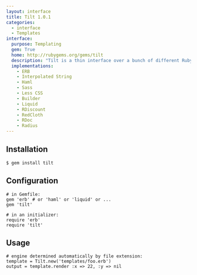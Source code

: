 ```yaml
---
layout: interface
title: Tilt 1.0.1
categories:
  - interface
  - Templates
interface:
  purpose: Templating
  gem: True
  home: http://rubygems.org/gems/tilt
  description: "Tilt is a thin interface over a bunch of different Ruby template engines in an attempt to make their usage as generic possible. This is useful for web frameworks, static site generators, and other systems that support multiple template engines but don't want to code for each of them individually."
  implementations:
    - ERB
    - Interpolated String
    - Haml
    - Sass
    - Less CSS
    - Builder
    - Liquid
    - RDiscount
    - RedCloth
    - RDoc
    - Radius
---
```


## Installation

    $ gem install tilt

## Configuration

    # in Gemfile:
    gem 'erb' # or 'haml' or 'liquid' or ...
    gem 'tilt'
    
    # in an initializer:
    require 'erb'
    require 'tilt'

## Usage

    # engine determined automatically by file extension:
    template = Tilt.new('templates/foo.erb')
    output = template.render :x => 22, :y => nil
